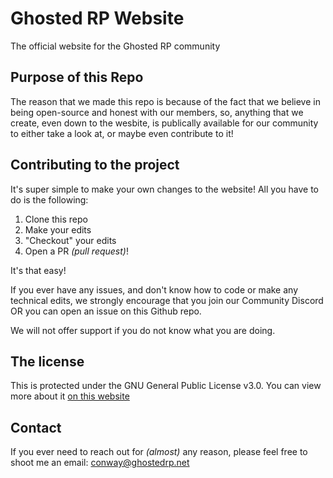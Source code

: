 # Ghosted RP Website

The official website for the Ghosted RP community

## Purpose of this Repo

The reason that we made this repo is because of the fact that we believe in being open-source and honest with our members, so, anything that we create, even down to the wesbite, is publically available for our community to either take a look at, or maybe even contribute to it!

## Contributing to the project

It's super simple to make your own changes to the website! All you have to do is the following:

1. Clone this repo
2. Make your edits
3. "Checkout" your edits
4. Open a PR _(pull request)_!

It's that easy!

If you ever have any issues, and don't know how to code or make any technical edits, we strongly encourage that you join our Community Discord OR you can open an issue on this Github repo.

We will not offer support if you do not know what you are doing.

## The license

This is protected under the GNU General Public License v3.0. You can view more about it [on this website](https://choosealicense.com/licenses/gpl-3.0/)

## Contact

If you ever need to reach out for _(almost)_ any reason, please feel free to shoot me an email: conway@ghostedrp.net
